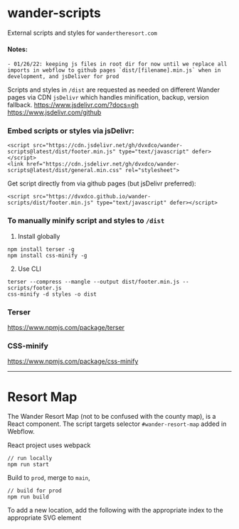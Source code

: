 # wander-scripts
External scripts and styles for `wandertheresort.com`

#### Notes:
```
- 01/26/22: keeping js files in root dir for now until we replace all imports in webflow to github pages `dist/[filename].min.js` when in development, and jsDeliver for prod
```

Scripts and styles in `/dist` are requested as needed on different Wander pages via CDN `jsDelivr` which handles minification, backup, version fallback.
https://www.jsdelivr.com/?docs=gh 
https://www.jsdelivr.com/github 

### Embed scripts or styles via jsDelivr:
```
<script src="https://cdn.jsdelivr.net/gh/dvxdco/wander-scripts@latest/dist/footer.min.js" type="text/javascript" defer></script>
<link href="https://cdn.jsdelivr.net/gh/dvxdco/wander-scripts@latest/dist/general.min.css" rel="stylesheet">
```

Get script directly from via github pages (but jsDelivr preferred):
```
<script src="https://dvxdco.github.io/wander-scripts/dist/footer.min.js" type="text/javascript" defer></script>
```

### To manually minify script and styles to `/dist`

1. Install globally
```
npm install terser -g
npm install css-minify -g
```

2. Use CLI
```
terser --compress --mangle --output dist/footer.min.js -- scripts/footer.js   
css-minify -d styles -o dist
```

### Terser
https://www.npmjs.com/package/terser

### CSS-minify
https://www.npmjs.com/package/css-minify

---

# Resort Map

The Wander Resort Map (not to be confused with the county map), is a React component. The script targets selector `#wander-resort-map` added in Webflow. 

React project uses webpack
```
// run locally
npm run start
```
Build to `prod`, merge to `main`,
```
// build for prod
npm run build
```

To add a new location, add the following with the appropriate index to the appropriate SVG element 
